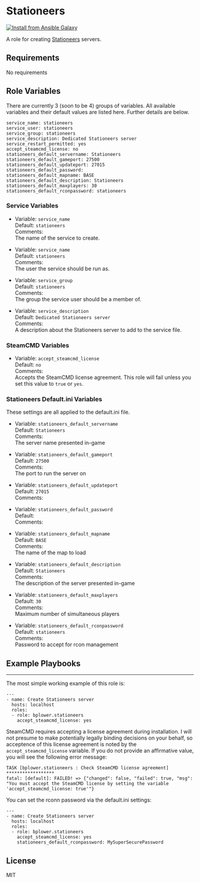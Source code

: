 # Stationeers

[![Install from Ansible Galaxy](https://img.shields.io/badge/role-bplower.stationeers-blue.svg)](https://galaxy.ansible.com/bplower/stationeers/)

A role for creating [Stationeers](https://stationeers.com/) servers.

## Requirements

No requirements

## Role Variables

There are currently 3 (soon to be 4) groups of variables. All available
variables and their default values are listed here. Further details are below.

```
service_name: stationeers
service_user: stationeers
service_group: stationeers
service_description: Dedicated Stationeers server
service_restart_permitted: yes
accept_steamcmd_license: no
stationeers_default_servername: Stationeers
stationeers_default_gameport: 27500
stationeers_default_updateport: 27015
stationeers_default_password:
stationeers_default_mapname: BASE
stationeers_default_description: Stationeers
stationeers_default_maxplayers: 30
stationeers_default_rconpassword: stationeers
```

### Service Variables

- Variable: `service_name`<br>
  Default: `stationeers`<br>
  Comments:<br>
  The name of the service to create.

- Variable: `service_name`<br>
  Default: `stationeers`<br>
  Comments:<br>
  The user the service should be run as.

- Variable: `service_group`<br>
  Default: `stationeers`<br>
  Comments:<br>
  The group the service user should be a member of.

- Variable: `service_description`<br>
  Default: `Dedicated Stationeers server`<br>
  Comments:<br>
  A description about the Stationeers server to add to the service file.

### SteamCMD Variables

- Variable: `accept_steamcmd_license`<br>
  Default: `no`<br>
  Comments:<br>
  Accepts the SteamCMD license agreement. This role will fail unless you set
  this value to `true` or `yes`.

### Stationeers Default.ini Variables

These settings are all applied to the default.ini file. <!--Several of these
settings will overlap with runtime configurations (which I haven't implemented
quite yet). In most cases, using either will be fine, but setting the default
values will apply to all instances of Stationeers servers while the runtime
configuration apply only to the specific instance of the server.-->

- Variable: `stationeers_default_servername`<br>
  Default: `Stationeers`<br>
  Comments:<br>
  The server name presented in-game

- Variable: `stationeers_default_gameport`<br>
  Default: `27500`<br>
  Comments:<br>
  The port to run the server on

- Variable: `stationeers_default_updateport`<br>
  Default: `27015`<br>
  Comments:<br>

- Variable: `stationeers_default_password`<br>
  Default: <br>
  Comments:<br>

- Variable: `stationeers_default_mapname`<br>
  Default: `BASE`<br>
  Comments:<br>
  The name of the map to load

- Variable: `stationeers_default_description`<br>
  Default: `Stationeers`<br>
  Comments:<br>
  The description of the server presented in-game

- Variable: `stationeers_default_maxplayers`<br>
  Default: `30`<br>
  Comments:<br>
  Maximum number of simultaneous players

- Variable: `stationeers_default_rconpassword`<br>
  Default: `stationeers`<br>
  Comments:<br>
  Password to accept for rcon management

## Example Playbooks
-----------------

The most simple working example of this role is:

```
---
- name: Create Stationeers server
  hosts: localhost
  roles:
  - role: bplower.stationeers
    accept_steamcmd_license: yes

```

SteamCMD requires accepting a license agreement during installation. I will not
presume to make potentially legally binding decisions on your behalf, so
acceptence of this license agreement is noted by the `accept_steamcmd_license`
variable. If you do not provide an affirmative value, you will see the following
error message:

```
TASK [bplower.stationeers : Check SteamCMD license agreement] ******************
fatal: [default]: FAILED! => {"changed": false, "failed": true, "msg": "You must accept the SteamCMD license by setting the variable 'accept_steamcmd_license: true'"}
```

You can set the rconn password via the default.ini settings:

```
---
- name: Create Stationeers server
  hosts: localhost
  roles:
  - role: bplower.stationeers
    accept_steamcmd_license: yes
    stationeers_default_rconpassword: MySuperSecurePassword
```

## License

MIT
